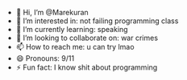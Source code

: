 - 👋 Hi, I’m @Marekuran
- 👀 I’m interested in: not failing programming class
- 🌱 I’m currently learning: speaking
- 💞️ I’m looking to collaborate on: war crimes
- 📫 How to reach me: u can try lmao
- 😄 Pronouns: 9/11
- ⚡ Fun fact: I know shit about programming

<!---
Marekuran/Marekuran is a ✨ special ✨ repository because its `README.md` (this file) appears on your GitHub profile.
You can click the Preview link to take a look at your changes.
--->
